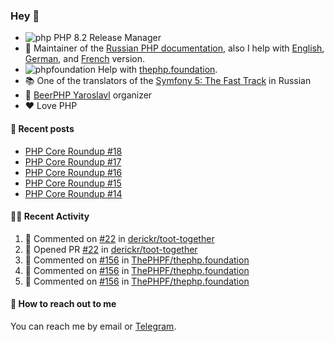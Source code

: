 ### Hey 👋

- ![php](https://user-images.githubusercontent.com/4685504/174548850-037dfd35-3b33-4154-9c50-95efd45ba66a.png) PHP 8.2 Release Manager
- 📖 Maintainer of the [Russian PHP documentation](https://github.com/php/doc-ru), also I help with [English](https://github.com/php/doc-en), [German](https://github.com/php/doc-de), and [French](https://github.com/php/doc-fr) version.
- ![phpfoundation](https://user-images.githubusercontent.com/4685504/174548733-72f62c18-f57e-47a6-8201-cb3d87e06b98.png) Help with [thephp.foundation](https://github.com/ThePHPF/thephp.foundation).
- 📚 One of the translators of
  the [Symfony 5: The Fast Track](https://symfony.com/doc/current/the-fast-track/ru/index.html)
  in Russian
- 🍻 [BeerPHP Yaroslavl](https://github.com/beerphp/yaroslavl) organizer
- ❤️ Love PHP

#### 📜 Recent posts

<!-- BLOG-POST-LIST:START -->
- [PHP Core Roundup #18](https://thephp.foundation/blog/2023/11/01/php-core-roundup-18/)
- [PHP Core Roundup #17](https://thephp.foundation/blog/2023/10/01/php-core-roundup-17/)
- [PHP Core Roundup #16](https://thephp.foundation/blog/2023/09/01/php-core-roundup-16/)
- [PHP Core Roundup #15](https://thephp.foundation/blog/2023/08/01/php-core-roundup-15/)
- [PHP Core Roundup #14](https://thephp.foundation/blog/2023/07/01/php-core-roundup-14/)
<!-- BLOG-POST-LIST:END -->

#### 👨‍💻 Recent Activity

<!--RECENT_ACTIVITY:start-->
1. 💬 Commented on [#22](https://github.com/derickr/toot-together/pull/22#issuecomment-2237370552) in [derickr/toot-together](https://github.com/derickr/toot-together)<br>
2. 💪 Opened PR [#22](https://github.com/derickr/toot-together/pull/22) in [derickr/toot-together](https://github.com/derickr/toot-together)<br>
3. 💬 Commented on [#156](https://github.com/ThePHPF/thephp.foundation/pull/156#discussion_r1682541856) in [ThePHPF/thephp.foundation](https://github.com/ThePHPF/thephp.foundation)<br>
4. 💬 Commented on [#156](https://github.com/ThePHPF/thephp.foundation/pull/156#discussion_r1682543278) in [ThePHPF/thephp.foundation](https://github.com/ThePHPF/thephp.foundation)<br>
5. 💬 Commented on [#156](https://github.com/ThePHPF/thephp.foundation/pull/156#discussion_r1682541285) in [ThePHPF/thephp.foundation](https://github.com/ThePHPF/thephp.foundation)<br>
<!--RECENT_ACTIVITY:end-->

#### 💌 How to reach out to me

You can reach me by email or [Telegram](https://t.me/saundefined).
